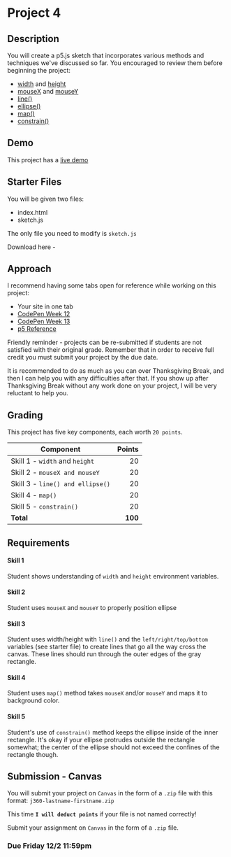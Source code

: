 # Project 4
## Description
You will create a p5.js sketch that incorporates various methods and techniques we've discussed so far. You encouraged to review them before beginning the project:

 * [width](https://p5js.org/reference/#/p5/width) and [height](https://p5js.org/reference/#/p5/height)
 * [mouseX](https://p5js.org/reference/#/p5/mouseX) and [mouseY](https://p5js.org/reference/#/p5/mouseY)
 * [line()](https://p5js.org/reference/#/p5/line)
 * [ellipse()](https://p5js.org/reference/#/p5/ellipse)
 * [map()](https://p5js.org/reference/#/p5/map)
 * [constrain()](https://p5js.org/reference/#/p5/constrain)

## Demo
This project has a [live demo]()

## Starter Files
You will be given two files:

 * index.html
 * sketch.js

The only file you need to modify is `sketch.js`

Download here - 

## Approach
I recommend having some tabs open for reference while working on this project:

* Your site in one tab
* [CodePen Week 12](http://codepen.io/collection/DBLNNB/)
* [CodePen Week 13](http://codepen.io/collection/namdpb/)
* [p5 Reference](https://p5js.org/reference/)

Friendly reminder - projects can be re-submitted if students are not satisfied with their original grade. Remember that in order to receive full credit you must submit your project by the due date.

It is recommended to do as much as you can over Thanksgiving Break, and then I can help you with any difficulties after that. If you show up after Thanksgiving Break without any work done on your project, I will be very reluctant to help you.

## Grading

This project has five key components, each worth `20 points`.

|Component|Points |
| ---     |-----: | 
| Skill 1 - `width` and `height` | 20 |
| Skill 2 - `mouseX and mouseY` | 20 |
| Skill 3 - `line() and ellipse()` | 20 |
| Skill 4 - `map()` | 20 |
| Skill 5 - `constrain()` | 20 |
|**Total**|**100**|

## Requirements
#### Skill 1
Student shows understanding of `width` and `height` environment variables.

#### Skill 2
Student uses `mouseX` and `mouseY` to properly position ellipse

#### Skill 3
Student uses width/height with `line()` and the `left/right/top/bottom` variables (see starter file) to create lines that go all the way cross the canvas. These lines should run through the outer edges of the gray rectangle.

#### Skill 4
Student uses `map()` method takes `mouseX` and/or `mouseY` and maps it to background color.

#### Skill 5
Student's use of `constrain()` method keeps the ellipse inside of the inner rectangle. It's okay if your ellipse protrudes outside the rectangle somewhat; the center of the ellipse should not exceed the confines of the rectangle though.


## Submission - Canvas
You will submit your project on `Canvas` in the form of a `.zip` file with this format:
`j360-lastname-firstname.zip` 

This time **`I will deduct points`** if your file is not named correctly!

Submit your assignment on `Canvas` in the form of a `.zip` file.


### **Due Friday 12/2 11:59pm**


